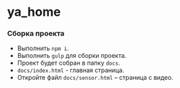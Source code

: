 # ya_home

### Сборка проекта

- Выполнить `npm i`.
- Выполнить `gulp` для сборки проекта.
- Проект будет собран в папку `docs`. 
- `docs/index.html` - главная страница.
- Откройте файл `docs/sensor.html` – страница с видео.
